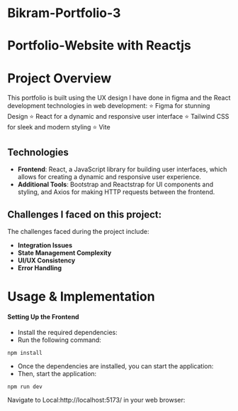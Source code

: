 # Bikram-Portfolio-3
# Portfolio-Website with Reactjs


# Project Overview
This portfolio is built using the UX design I have done in figma and the React development technologies in web development: 
⭐ Figma for stunning Design 
⭐ React for a dynamic and responsive user interface 
⭐ Tailwind CSS for sleek and modern styling
⭐ Vite


## Technologies
- **Frontend**: React, a JavaScript library for building user interfaces, which allows for creating a dynamic and responsive user experience.
- **Additional Tools**: Bootstrap and Reactstrap for UI components and styling, and Axios for making HTTP requests between the frontend.

## Challenges I faced on this project:

The challenges faced during the project include:
- **Integration Issues**
- **State Management Complexity**
- **UI/UX Consistency**
- **Error Handling**


# Usage & Implementation

#### Setting Up the Frontend
- Install the required dependencies:
- Run the following command:
 <pre><code>npm install</code></pre>
- Once the dependencies are installed, you can start the application:
- Then, start the application:
 <pre><code>npm run dev</code></pre>


Navigate to Local:http://localhost:5173/ in your web browser:
